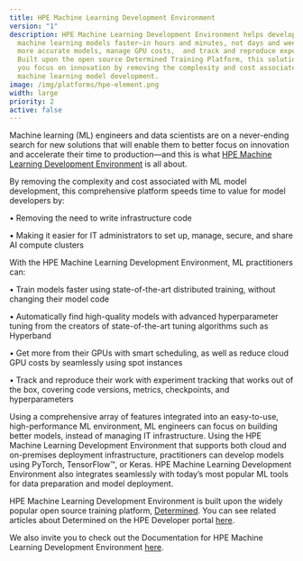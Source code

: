 ```yaml
---
title: HPE Machine Learning Development Environment
version: "1"
description: HPE Machine Learning Development Environment helps developers train
  machine learning models faster—in hours and minutes, not days and weeks—build
  more accurate models, manage GPU costs,  and track and reproduce experiments.
  Built upon the open source Determined Training Platform, this solution helps
  you focus on innovation by removing the complexity and cost associated with
  machine learning model development.
image: /img/platforms/hpe-element.png
width: large
priority: 2
active: false
---
```

Machine learning (ML) engineers and data scientists are on a never-ending search for new solutions that will enable them to better focus on innovation and accelerate their time to production—and this is what [HPE Machine Learning Development Environment](https://www.hpe.com/us/en/solutions/artificial-intelligence/machine-learning-development-environment.html) is all about.

By removing the complexity and cost associated with ML model development, this comprehensive platform speeds time to value for model developers by:

• Removing the need to write infrastructure code

• Making it easier for IT administrators to set up, manage, secure, and share AI compute clusters

With the HPE Machine Learning Development Environment, ML practitioners can:

• Train models faster using state-of-the-art distributed training, without changing their model code

• Automatically find high-quality models with advanced hyperparameter tuning from the creators of state-of-the-art tuning algorithms such as Hyperband

• Get more from their GPUs with smart scheduling, as well as reduce cloud GPU costs by seamlessly using spot instances

• Track and reproduce their work with experiment tracking that works out of the box, covering code versions, metrics, checkpoints, and hyperparameters

Using a comprehensive array of features integrated into an easy-to-use, high-performance ML environment, ML engineers can focus on building better models, instead of managing IT infrastructure. Using the HPE Machine Learning Development Environment that supports both cloud and on-premises deployment infrastructure, practitioners can develop models using PyTorch, TensorFlow™, or Keras. HPE Machine Learning Development Environment also integrates seamlessly with today’s most popular ML tools for data preparation and model deployment.

H﻿PE Machine Learning Development Environment is built upon the widely popular open source training platform, [Determined](determined.ai). You can see related articles about Determined on the HPE Developer portal [here](https://developer.hpe.com/platform/determined-ai/home). 

W﻿e also invite you to check out the Documentation for HPE Machine Learning Development Environment [here](https://hpe-mlde.determined.ai/latest/).
